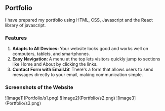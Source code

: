 <h2>Portfolio</h2>
I have prepared my portfolio using HTML, CSS, Javascript and the React library of javascript.

<h3>Features</h3>
<ol>
  <li>
    <b>Adapts to All Devices: </b> Your website looks good and works well on computers, tablets, and smartphones.
  </li>
  <li>
    <b>Easy Navigation: </b>A menu at the top lets visitors quickly jump to sections like Home and About by clicking the links.
  </li>
  <li>
    <b>Contact Form with EmailJS: </b> There's a form that allows users to send messages directly to your email, making communication simple.
  </li>
</ol>

<h3>Screenshots of the Website</h3>
![image1](Portfolio/s1.png)
![image2](Portfolio/s2.png)
![image3](Portfolio/s3.png)
